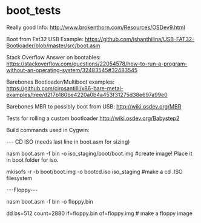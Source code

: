 # boot_tests

Really good Info:
http://www.brokenthorn.com/Resources/OSDev9.html

Boot from Fat32 USB Example:
https://github.com/ishanthilina/USB-FAT32-Bootloader/blob/master/src/boot.asm

Stack Overflow Answer on bootables:
https://stackoverflow.com/questions/22054578/how-to-run-a-program-without-an-operating-system/32483545#32483545

Barebones Bootloader/Multiboot examples:
https://github.com/cirosantilli/x86-bare-metal-examples/tree/d217b180be4220a0b4a453f31275d38e697a99e0

Barebones MBR to possibly boot from USB:
http://wiki.osdev.org/MBR

Tests for rolling a custom bootloader
http://wiki.osdev.org/Babystep2


Build commands used in Cygwin:

--- CD ISO (needs last line in boot.asm for sizing)

nasm boot.asm -f bin -o iso_staging/boot/boot.img   				 #create image! Place it in boot folder for iso.

mkisofs -r -b boot/boot.img -o bootcd.iso iso_staging				 #make a cd .ISO filesystem

---Floppy---

nasm boot.asm -f bin -o floppy.bin

dd bs=512 count=2880 if=floppy.bin of=floppy.img     # make a floppy image
